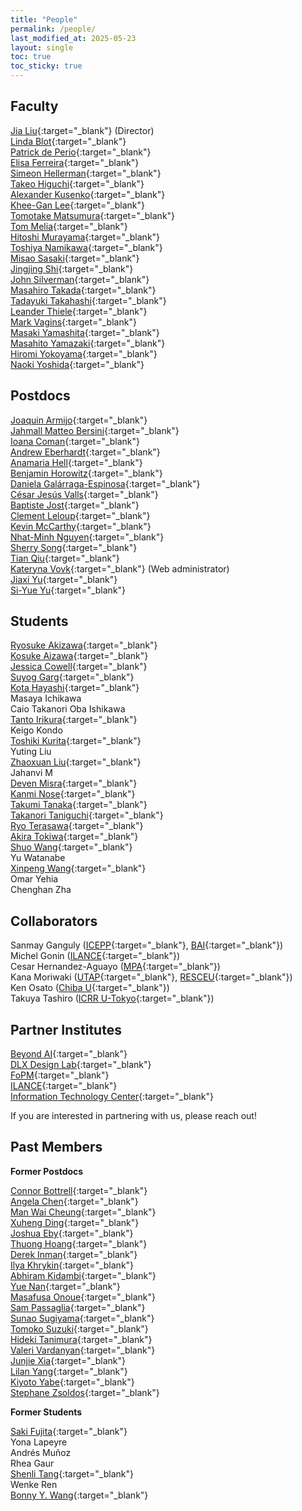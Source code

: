 ```yaml
---
title: "People"
permalink: /people/
last_modified_at: 2025-05-23
layout: single
toc: true
toc_sticky: true
---
```


## Faculty

[Jia Liu](https://liuxx479.github.io/){:target="_blank"} (Director)\
[Linda Blot](https://db.ipmu.jp/member/personal/7166en.html){:target="_blank"} \
[Patrick de Perio](https://db.ipmu.jp/member/personal/2843en.html){:target="_blank"}\
[Elisa Ferreira](https://www.elisagmferreira.com){:target="_blank"}\
[Simeon Hellerman](https://db.ipmu.jp/member/personal/154en.html){:target="_blank"}\
[Takeo Higuchi](https://db.ipmu.jp/member/personal/2440en.html){:target="_blank"}\
[Alexander	Kusenko](https://kusenko.physics.ucla.edu/){:target="_blank"}\
[Khee-Gan Lee](https://www.kglee.me/){:target="_blank"}\
[Tomotake Matsumura](https://db.ipmu.jp/member/personal/2196en.html){:target="_blank"}\
[Tom Melia](https://db.ipmu.jp/member/personal/2727en.html){:target="_blank"}\
[Hitoshi Murayama](http://hitoshi.berkeley.edu){:target="_blank"}\
[Toshiya Namikawa](https://db.ipmu.jp/member/personal/1857en.html){:target="_blank"}\
[Misao Sasaki](https://db.ipmu.jp/member/personal/566en.html){:target="_blank"}\
[Jingjing Shi](https://www.jshiastro.com/home){:target="_blank"}\
[John Silverman](https://db.ipmu.jp/member/personal/594en.html){:target="_blank"}\
[Masahiro Takada](https://db.ipmu.jp/member/personal/698en.html){:target="_blank"}\
[Tadayuki	Takahashi](https://db.ipmu.jp/member/personal/5672en.html){:target="_blank"}\
[Leander	Thiele](http://leanderthiele.github.io){:target="_blank"}\
[Mark Vagins](https://db.ipmu.jp/member/personal/27en.html){:target="_blank"}\
[Masaki Yamashita](https://db.ipmu.jp/member/personal/55en.html){:target="_blank"}\
[Masahito Yamazaki](https://member.ipmu.jp/masahito.yamazaki/index.shtml){:target="_blank"}\
[Hiromi Yokoyama](https://member.ipmu.jp/hiromi.yokoyama/en/index.html){:target="_blank"}\
[Naoki Yoshida](https://www-utap.phys.s.u-tokyo.ac.jp/naoki.yoshida/){:target="_blank"}

## Postdocs

[Joaquin Armijo](https://jarmijotorres.github.io/Joaquin.Armijo.Torres/){:target="_blank"}\
[Jahmall Matteo	Bersini](https://inspirehep.net/authors/1834555){:target="_blank"}\
[Ioana Coman](https://db.ipmu.jp/member/personal/7042en.html){:target="_blank"}\
[Andrew Eberhardt](https://db.ipmu.jp/member/personal/7315en.html){:target="_blank"}\
[Anamaria	Hell](https://anamariahell.com/){:target="_blank"}\
[Benjamin	Horowitz](https://bhorowitz.github.io/){:target="_blank"}\
[Daniela	Galárraga-Espinosa](https://db.ipmu.jp/member/personal/7819en.html){:target="_blank"}\
[César Jesús Valls](https://db.ipmu.jp/member/personal/7014en.html){:target="_blank"}\
[Baptiste Jost](https://db.ipmu.jp/member/personal/7119en.html){:target="_blank"}\
[Clement Leloup](https://db.ipmu.jp/member/personal/7013en.html){:target="_blank"}\
[Kevin	McCarthy](https://kevinmacastro.github.io/){:target="_blank"}\
[Nhat-Minh	Nguyen](https://minhmpa.github.io/){:target="_blank"}\
[Sherry Song](https://db.ipmu.jp/member/personal/7605en.html){:target="_blank"}\
[Tian Qiu](https://db.ipmu.jp/member/personal/5938en.html){:target="_blank"}\
[Kateryna Vovk](https://db.ipmu.jp/member/personal/7085en.html){:target="_blank"} (Web administrator)\
[Jiaxi	Yu](https://db.ipmu.jp/member/personal/7518en.html){:target="_blank"}\
[Si-Yue	Yu](https://db.ipmu.jp/member/personal/7528en.html){:target="_blank"}


## Students

[Ryosuke Akizawa](https://db.ipmu.jp/member/personal/7180en.html){:target="_blank"}\
[Kosuke Aizawa](https://db.ipmu.jp/member/personal/7178en.html){:target="_blank"}\
[Jessica	Cowell](https://db.ipmu.jp/member/personal/7398en.html){:target="_blank"}\
[Suyog	Garg](https://suyog7130.github.io/){:target="_blank"}\
[Kota Hayashi](https://db.ipmu.jp/member/personal/6900en.html){:target="_blank"}\
Masaya Ichikawa\
Caio Takanori	Oba Ishikawa\
[Tanto	Irikura](https://db.ipmu.jp/member/personal/7895en.html){:target="_blank"}\
Keigo	Kondo\
[Toshiki Kurita](https://db.ipmu.jp/member/personal/5730en.html){:target="_blank"}\
Yuting Liu\
[Zhaoxuan Liu](https://db.ipmu.jp/member/personal/6838en.html){:target="_blank"}\
Jahanvi	M\
[Deven	Misra](http://devenmisra.github.io){:target="_blank"}\
[Kanmi Nose](https://db.ipmu.jp/member/personal/6901en.html){:target="_blank"}\
[Takumi Tanaka](https://sites.google.com/view/tanakatakumi){:target="_blank"}\
[Takanori Taniguchi](https://db.ipmu.jp/member/personal/6537en.html){:target="_blank"}\
[Ryo Terasawa](https://db.ipmu.jp/member/personal/6801en.html){:target="_blank"}\
[Akira Tokiwa](https://db.ipmu.jp/member/personal/6538en.html){:target="_blank"}\
[Shuo Wang](https://shuowangsts.github.io/){:target="_blank"}\
Yu Watanabe\
[Xinpeng Wang](https://xinpengw.site/){:target="_blank"}\
Omar Yehia\
Chenghan Zha


## Collaborators

Sanmay Ganguly ([ICEPP](http://www.icepp.s.u-tokyo.ac.jp/en/index.html){:target="_blank"}, [BAI](https://beyondai.jp/?lang=en){:target="_blank"})\
Michel	Gonin ([ILANCE](https://ilance.cnrs.fr/){:target="_blank"})\
Cesar Hernandez-Aguayo ([MPA](https://www.mpa-garching.mpg.de/person/109306/746567){:target="_blank"})\
Kana Moriwaki ([UTAP](https://www-utap.phys.s.u-tokyo.ac.jp/){:target="_blank"}, [RESCEU](https://www.resceu.s.u-tokyo.ac.jp/top_en.php){:target="_blank"}) \
Ken Osato ([Chiba U](https://matiere-noire.net/){:target="_blank"})\
Takuya	Tashiro	([ICRR U-Tokyo](https://www.icrr.u-tokyo.ac.jp/en/){:target="_blank"})


## Partner Institutes

[Beyond AI](https://beyondai.jp/?lang=en){:target="_blank"}\
[DLX Design Lab](https://www.designlab.ac/){:target="_blank"}\
[FoPM](https://www.s.u-tokyo.ac.jp/en/FoPM/){:target="_blank"}\
[ILANCE](https://ilance.cnrs.fr/){:target="_blank"}\
[Information Technology Center](https://www.itc.u-tokyo.ac.jp/en/){:target="_blank"}

If you are interested in partnering with us, please reach out!

## Past Members

**Former Postdocs**

[Connor Bottrell](https://db.ipmu.jp/member/personal/6785en.html){:target="_blank"}\
[Angela Chen](https://db.ipmu.jp/member/personal/6860en.html){:target="_blank"}\
[Man Wai Cheung](https://db.ipmu.jp/member/personal/7026en.html){:target="_blank"}\
[Xuheng Ding](https://dartoon.github.io/){:target="_blank"}\
[Joshua Eby](https://db.ipmu.jp/member/personal/6779en.html){:target="_blank"}\
[Thuong Hoang](https://hoangducthuong.github.io/){:target="_blank"}\
[Derek Inman](https://db.ipmu.jp/member/personal/6780en.html){:target="_blank"}\
[Ilya Khrykin](https://ikhrykin.github.io/){:target="_blank"}\
[Abhiram Kidambi](https://abhirammk.github.io/){:target="_blank"}\
[Yue Nan](https://db.ipmu.jp/member/personal/6892en.html){:target="_blank"}\
[Masafusa	Onoue](https://www.masafusaonoue.com){:target="_blank"}\
[Sam Passaglia](passaglia.jp){:target="_blank"}\
[Sunao Sugiyama](https://cosmo-sunao.webnode.jp){:target="_blank"}\
[Tomoko Suzuki](https://sites.google.com/view/tlsuzuki/home){:target="_blank"}\
[Hideki Tanimura](https://member.ipmu.jp/hideki.tanimura/index.htm){:target="_blank"}\
[Valeri Vardanyan](https://inspirehep.net/authors/1353608?ui-citation-summary=true){:target="_blank"}\
[Junjie Xia](https://db.ipmu.jp/member/personal/7035en.html){:target="_blank"}\
[Lilan Yang](https://db.ipmu.jp/member/personal/6862en.html){:target="_blank"}\
[Kiyoto Yabe](https://db.ipmu.jp/member/personal/4354en.html){:target="_blank"}\
[Stephane Zsoldos](https://github.com/P3tru){:target="_blank"}


**Former Students**

[Saki Fujita](https://www.chiplearning.net/){:target="_blank"}\
Yona Lapeyre\
Andrés	Muñoz\
Rhea Gaur \
[Shenli Tang](https://db.ipmu.jp/member/personal/6029en.html){:target="_blank"}\
Wenke	Ren\
[Bonny Y.	Wang](https://bonnywang.github.io){:target="_blank"}
